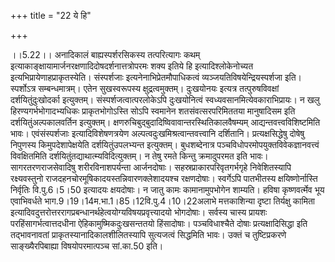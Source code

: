 +++
title = "22 ये हि"

+++
  
  
।।5.22।। अनादिकालं बाह्यस्पर्शरसिकस्य तत्परित्यागः कथम्
इत्याकाङ्क्षायामार्जनरक्षणादिदोषदर्शनात्तत्रोपरमः शक्य इतिये हि
इत्यादिश्लोकेनोच्यत इत्यभिप्रायेणाहप्राकृतस्येति। संस्पर्शजाः
इत्यनेनाभिप्रेतमौपाधिकत्वं व्यञ्जयतिविषयेन्द्रियस्पर्शजा इति।
स्पर्शोऽत्र सम्बन्धमात्रम्। एतेन सुखस्वरूपस्य
क्षुद्रत्वमुक्तम्। दुःखयोनयः इत्यत्र तत्पुरुषविवक्षां दर्शयितुंदुःखोदर्का
इत्युक्तम्। संस्पर्शजत्वात्परलोकेऽपि दुःखयोनित्वं
स्वध्यवसानमित्येवकाराभिप्रायः। न खलु हिरण्यगर्भभोगादभ्यधिकः
प्राकृतभोगोऽस्ति सोऽपि स्वमानेन शतसंवत्सरपरिमिततया मानुषादिसम इति
दर्शयितुंअल्पकालवर्तिन इत्युक्तम्।
क्षणरुचिबुद्बुदादिष्विवावान्तरस्थितिकालवैषम्यम् आद्यन्तवत्त्वविशिष्टमिति
भावः। एवंसंस्पर्शजाः इत्यादिविशेषणत्रयेण
अल्पत्वदुःखमिश्रत्वान्तवत्त्वानि दर्शितानि। प्रत्यक्षसिद्धेषु दोषेषु
निपुणस्य किमुपदेशापेक्षयेति दर्शयितुंउपलभ्यन्त इत्युक्तम्। बुधशब्देनात्र
पञ्चविधोपरमोपयुक्तविवेकज्ञानवत्त्वं विवक्षितमिति
दर्शयितुंतद्याथात्म्यविदित्युक्तम्। न तेषु रमते किन्तु क्रमादुपरमत इति
भावः। सागरतरणराजसेवादिषु शरीरविनाशपर्यन्ता आर्जनदोषाः।
सहस्रप्राकारपरिवृतगर्भगृहे निवेशितस्यापि रक्ष्यवस्तुनो
राजदहनचोरमूषिकादयस्तन्निवारणक्लेशादयश्च रक्षणदोषाः। स्वर्गेऽपि पातभीतस्य
क्षयिष्णोर्नास्ति निर्वृतिः वि.पु.6।5।50 इत्यादयः क्षयदोषाः। न जातु कामः
कामानामुपभोगेन शाम्यति। हविषा कृष्णवर्त्मेव भूय एवाभिवर्धते
भाग.9।19।14म.भा.1।85।12वि.पु.4।10।22अलाभे मत्तकाशिन्या दृष्टा तिर्यक्षु
कामिता इत्यादिवदुत्तरोत्तररागप्रबन्धानर्थहेत्वयोग्यविषयप्रवृत्त्यादयो
भोगदोषाः। सर्वस्य चास्य प्रायशः परहिंसागर्भत्वात्तदधीना
ऐहिकामुष्मिकदुःखसन्ततयो हिंसादोषाः। पञ्चविधाश्चैते दोषाः
प्रत्यक्षादिसिद्धा इति तद्भावनावतां प्राकृतस्यानादिकालशीलितस्यापि
सुत्यजत्वं सिद्धमिति भावः। उक्तं च तुष्टिप्रकरणे साङ्ख्यैरपिबाह्या
विषयोपरमात्पञ्च सां.का.50 इति।  
  
